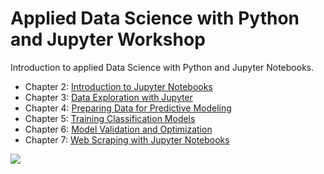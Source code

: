 # Applied Data Science with Python and Jupyter Workshop

Introduction to applied Data Science with Python and Jupyter Notebooks.

 - Chapter 2: [Introduction to Jupyter Notebooks](https://github.com/PacktWorkshops/Applied-Data-Science-with-Python-and-Jupyter-Workshop/master/chapter-2/chapter_2_workbook.ipynb)
 - Chapter 3: [Data Exploration with Jupyter](https://github.com/PacktWorkshops/Applied-Data-Science-with-Python-and-Jupyter-Workshop/master/chapter-3/chapter_3_workbook.ipynb)
 - Chapter 4: [Preparing Data for Predictive Modeling](https://github.com/PacktWorkshops/Applied-Data-Science-with-Python-and-Jupyter-Workshop/master/chapter-4/chapter_4_workbook.ipynb)
 - Chapter 5: [Training Classification Models](https://github.com/PacktWorkshops/Applied-Data-Science-with-Python-and-Jupyter-Workshop/master/chapter-5/chapter_5_workbook.ipynb)
 - Chapter 6: [Model Validation and Optimization](https://github.com/PacktWorkshops/Applied-Data-Science-with-Python-and-Jupyter-Workshop/master/chapter-6/chapter_6_workbook.ipynb)
 - Chapter 7: [Web Scraping with Jupyter Notebooks](https://github.com/PacktWorkshops/Applied-Data-Science-with-Python-and-Jupyter-Workshop/master/chapter-7/chapter_7_workbook.ipynb)

![](https://github.com/PacktWorkshops/The-Applied-Data-Science-Workshop/blob/master/src/packt-banner.png)

